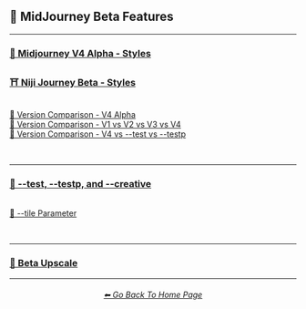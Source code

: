 <h2>🕋 MidJourney Beta Features</h2>

<hr><!--------------->

<h3><a href="https://github.com/willwulfken/MidJourney-Styles-and-Keywords-Reference/blob/main/Pages/Midjourney_Beta_Features/MJ_V4_Alpha/Styles.md">🌌 Midjourney V4 Alpha - Styles</a></h3>
<h3><a href="https://github.com/willwulfken/MidJourney-Styles-and-Keywords-Reference/blob/main/Pages/Midjourney_Beta_Features/Niji_Journey_Beta/Styles.md">⛩ Niji Journey Beta - Styles</a></h3>
<br>
<a href="https://github.com/willwulfken/MidJourney-Styles-and-Keywords-Reference/blob/main/Pages/Comparison_Pages/Version_Comparison/V4_Alpha/V4_Alpha.md">📇 Version Comparison - V4 Alpha</a>
<br>
<a href="https://github.com/willwulfken/MidJourney-Styles-and-Keywords-Reference/blob/main/Pages/Comparison_Pages/Version_Comparison/V1_V2_V3_V4.md">📇 Version Comparison - V1 vs V2 vs V3 vs V4</a>
<br>
<a href="https://github.com/willwulfken/MidJourney-Styles-and-Keywords-Reference/blob/main/Pages/Comparison_Pages/Version_Comparison/V4_test_testp.md">📇 Version Comparison - V4 vs --test vs --testp</a>

<br><hr>

<h3><a href="https://github.com/willwulfken/MidJourney-Styles-and-Keywords-Reference/blob/main/Pages/Comparison_Pages/Version_Comparison/test_testp_creative.md">🧩 --test, --testp, and --creative</a></h3>
<br>
<a href="https://github.com/willwulfken/MidJourney-Styles-and-Keywords-Reference/blob/main/Pages/Midjourney_Beta_Features/Tile_Parameter.md">🔲 --tile Parameter</a>

<br><hr>

<h3><a href="https://github.com/willwulfken/MidJourney-Styles-and-Keywords-Reference/blob/main/Pages/Midjourney_Beta_Features/Beta_Upscale_Comparison.md">🚀 Beta Upscale</a></h3>

<hr><!--------------->
<div align="center">
<h6><a href="https://github.com/willwulfken/MidJourney-Styles-and-Keywords-Reference/blob/main/README.md">⬅ Go Back To Home Page</a></h6>
</div>